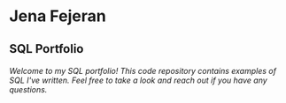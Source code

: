 # **Jena Fejeran**
## SQL Portfolio
###### Welcome to my SQL portfolio! This code repository contains examples of SQL I've written. Feel free to take a look and reach out if you have any questions.
